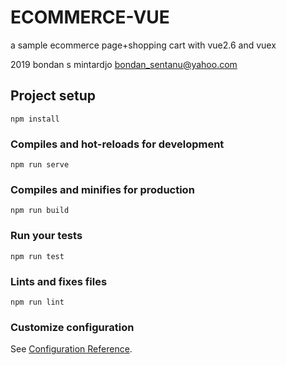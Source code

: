 # ECOMMERCE-VUE
a sample ecommerce page+shopping cart with vue2.6 and vuex

2019 bondan s mintardjo
bondan_sentanu@yahoo.com

## Project setup
```
npm install
```

### Compiles and hot-reloads for development
```
npm run serve
```

### Compiles and minifies for production
```
npm run build
```

### Run your tests
```
npm run test
```

### Lints and fixes files
```
npm run lint
```

### Customize configuration
See [Configuration Reference](https://cli.vuejs.org/config/).
